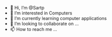 - 👋 Hi, I’m @Sartp
- 👀 I’m interested in Computers
- 🌱 I’m currently learning computer applications 
- 💞️ I’m looking to collaborate on ...
- 📫 How to reach me ...

<!---
Sartp/Sartp is a ✨ special ✨ repository because its `README.md` (this file) appears on your GitHub profile.
You can click the Preview link to take a look at your changes.
--->
